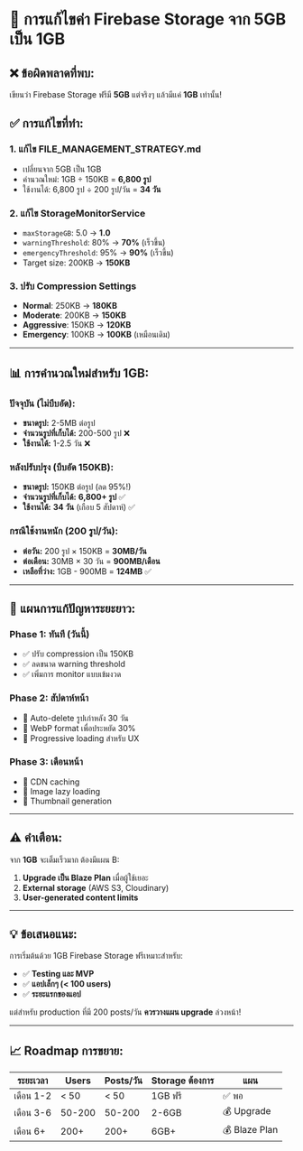 # 🚨 การแก้ไขค่า Firebase Storage จาก 5GB เป็น 1GB

## ❌ **ข้อผิดพลาดที่พบ:**
เขียนว่า Firebase Storage ฟรีมี **5GB** แต่จริงๆ แล้วมีแค่ **1GB** เท่านั้น!

## ✅ **การแก้ไขที่ทำ:**

### 1. **แก้ไข FILE_MANAGEMENT_STRATEGY.md**
- เปลี่ยนจาก 5GB เป็น 1GB
- คำนวณใหม่: 1GB ÷ 150KB = **6,800 รูป**
- ใช้งานได้: 6,800 รูป ÷ 200 รูป/วัน = **34 วัน**

### 2. **แก้ไข StorageMonitorService**
- `maxStorageGB`: 5.0 → **1.0**
- `warningThreshold`: 80% → **70%** (เร็วขึ้น)
- `emergencyThreshold`: 95% → **90%** (เร็วขึ้น)
- Target size: 200KB → **150KB**

### 3. **ปรับ Compression Settings**
- **Normal**: 250KB → **180KB**
- **Moderate**: 200KB → **150KB** 
- **Aggressive**: 150KB → **120KB**
- **Emergency**: 100KB → **100KB** (เหมือนเดิม)

---

## 📊 **การคำนวณใหม่สำหรับ 1GB:**

### ปัจจุบัน (ไม่บีบอัด):
- **ขนาดรูป:** 2-5MB ต่อรูป
- **จำนวนรูปที่เก็บได้:** 200-500 รูป ❌
- **ใช้งานได้:** 1-2.5 วัน ❌

### หลังปรับปรุง (บีบอัด 150KB):
- **ขนาดรูป:** 150KB ต่อรูป (ลด 95%!)
- **จำนวนรูปที่เก็บได้:** **6,800+ รูป** ✅
- **ใช้งานได้:** **34 วัน** (เกือบ 5 สัปดาห์) ✅

### กรณีใช้งานหนัก (200 รูป/วัน):
- **ต่อวัน:** 200 รูป × 150KB = **30MB/วัน**
- **ต่อเดือน:** 30MB × 30 วัน = **900MB/เดือน** 
- **เหลือที่ว่าง:** 1GB - 900MB = **124MB** ✅

---

## 🎯 **แผนการแก้ปัญหาระยะยาว:**

### Phase 1: ทันที (วันนี้)
- ✅ ปรับ compression เป็น 150KB
- ✅ ลดขนาด warning threshold
- ✅ เพิ่มการ monitor แบบเข้มงวด

### Phase 2: สัปดาห์หน้า
- 🔄 Auto-delete รูปเก่าหลัง 30 วัน
- 🔄 WebP format เพื่อประหยัด 30%
- 🔄 Progressive loading สำหรับ UX

### Phase 3: เดือนหน้า
- 🔄 CDN caching
- 🔄 Image lazy loading  
- 🔄 Thumbnail generation

---

## ⚠️ **คำเตือน:**
จาก **1GB** จะเต็มเร็วมาก ต้องมีแผน B:
1. **Upgrade เป็น Blaze Plan** เมื่อผู้ใช้เยอะ
2. **External storage** (AWS S3, Cloudinary)
3. **User-generated content limits**

---

## 💡 **ข้อเสนอแนะ:**
การเริ่มต้นด้วย 1GB Firebase Storage ฟรีเหมาะสำหรับ:
- ✅ **Testing และ MVP**
- ✅ **แอปเล็กๆ (< 100 users)**
- ✅ **ระยะแรกของแอป**

แต่สำหรับ production ที่มี 200 posts/วัน **ควรวางแผน upgrade** ล่วงหน้า!

---

## 📈 **Roadmap การขยาย:**

| ระยะเวลา | Users | Posts/วัน | Storage ต้องการ | แผน |
|----------|-------|-----------|------------------|-----|
| เดือน 1-2 | < 50 | < 50 | 1GB ฟรี | ✅ พอ |
| เดือน 3-6 | 50-200 | 50-200 | 2-6GB | 💰 Upgrade |
| เดือน 6+ | 200+ | 200+ | 6GB+ | 💰 Blaze Plan |

